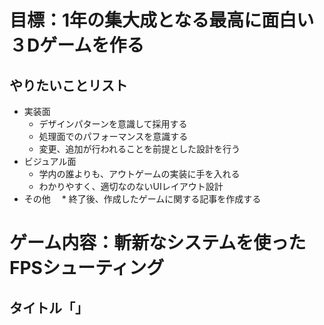 # 目標：1年の集大成となる最高に面白い３Dゲームを作る

## やりたいことリスト
* 実装面
  * デザインパターンを意識して採用する
  * 処理面でのパフォーマンスを意識する
  * 変更、追加が行われることを前提とした設計を行う
* ビジュアル面
  * 学内の誰よりも、アウトゲームの実装に手を入れる
  * わかりやすく、適切なのないUIレイアウト設計
* その他
　* 終了後、作成したゲームに関する記事を作成する

# ゲーム内容：斬新なシステムを使ったFPSシューティング
## タイトル「」
